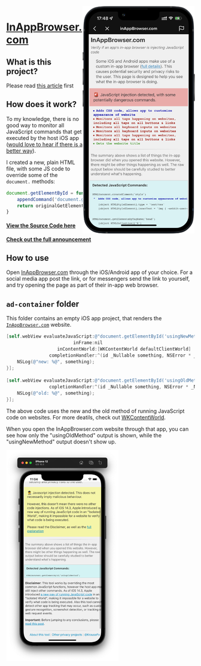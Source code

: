 <img src="/assets/tik_tok_framed.png" width="300" align="right">

# [InAppBrowser.com](https://InAppBrowser.com)

## What is this project?

Please read [this article](https://krausefx.com/blog/announcing-inappbrowsercom-see-what-javascript-commands-get-executed-in-an-in-app-browser) first

## How does it work?

To my knowledge, there is no good way to monitor all JavaScript commands that get executed by the host iOS app ([would love to hear if there is a better way](https://twitter.com/KrauseFx)).

I created a new, plain HTML file, with some JS code to override some of the `document.` methods:

```javascript
document.getElementById = function(a, b) {
    appendCommand('document.getElementById("' + a + '")')
    return originalGetElementById.apply(this, arguments);
}
```

<h4><a href="/index.html">View the Source Code here</a></h4>

<h4><a href="https://krausefx.com/blog/announcing-inappbrowsercom-see-what-javascript-commands-get-executed-in-an-in-app-browser">Check out the full announcement</a></h4>

## How to use

Open [InAppBrowser.com](https://InAppBrowser.com) through the iOS/Android app of your choice. For a social media app post the link, or for messengers send the link to yourself, and try opening the page as part of their in-app web browser.

## `ad-container` folder

This folder contains an empty iOS app project, that renders the [`InAppBrowser.com`](InAppBrowser.com) website. 

```objective-c
[self.webView evaluateJavaScript:@"document.getElementById('usingNewMethod')"
                         inFrame:nil
                   inContentWorld:[WKContentWorld defaultClientWorld]
                completionHandler:^(id _Nullable something, NSError * _Nullable error) {
    NSLog(@"new: %@", something);
}];

[self.webView evaluateJavaScript:@"document.getElementById('usingOldMethod')"
                copletionHandler:^(id _Nullable something, NSError * _Nullable error) {
    NSLog(@"old: %@", something);
}];
```

The above code uses the new and the old method of running JavaScript code on websites. For more deatils, check out [WKContentWorld](https://developer.apple.com/documentation/webkit/wkcontentworld).

When you open the InAppBrowser.com website through that app, you can see how only the "usingOldMethod" output is shown, while the "usingNewMethod" output doesn't show up.

<img src="/assets/using-old-method.png" width="300" />
